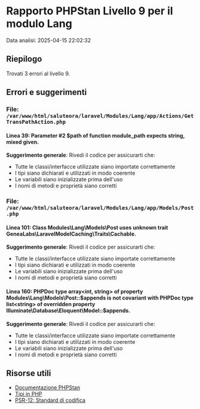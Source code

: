 # Rapporto PHPStan Livello 9 per il modulo Lang

Data analisi: 2025-04-15 22:02:32

## Riepilogo

Trovati 3 errori al livello 9.

## Errori e suggerimenti

### File: `/var/www/html/saluteora/laravel/Modules/Lang/app/Actions/GetTransPathAction.php`

#### Linea 39: Parameter #2 $path of function module_path expects string, mixed given.

**Suggerimento generale**: Rivedi il codice per assicurarti che:
- Tutte le classi/interfacce utilizzate siano importate correttamente
- I tipi siano dichiarati e utilizzati in modo coerente
- Le variabili siano inizializzate prima dell'uso
- I nomi di metodi e proprietà siano corretti

### File: `/var/www/html/saluteora/laravel/Modules/Lang/app/Models/Post.php`

#### Linea 101: Class Modules\Lang\Models\Post uses unknown trait GeneaLabs\LaravelModelCaching\Traits\Cachable.

**Suggerimento generale**: Rivedi il codice per assicurarti che:
- Tutte le classi/interfacce utilizzate siano importate correttamente
- I tipi siano dichiarati e utilizzati in modo coerente
- Le variabili siano inizializzate prima dell'uso
- I nomi di metodi e proprietà siano corretti

#### Linea 160: PHPDoc type array<int, string> of property Modules\Lang\Models\Post::$appends is not covariant with PHPDoc type list<string> of overridden property Illuminate\Database\Eloquent\Model::$appends.

**Suggerimento generale**: Rivedi il codice per assicurarti che:
- Tutte le classi/interfacce utilizzate siano importate correttamente
- I tipi siano dichiarati e utilizzati in modo coerente
- Le variabili siano inizializzate prima dell'uso
- I nomi di metodi e proprietà siano corretti

## Risorse utili

- [Documentazione PHPStan](https://phpstan.org/user-guide/getting-started)
- [Tipi in PHP](https://www.php.net/manual/en/language.types.declarations.php)
- [PSR-12: Standard di codifica](https://www.php-fig.org/psr/psr-12/)
